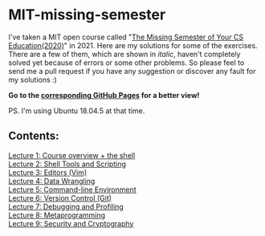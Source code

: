 # MIT-missing-semester
I've taken a MIT open course called "[The Missing Semester of Your CS Education(2020)](https://missing.csail.mit.edu/)" in 2021. Here are my solutions for some of the exercises. There are a few of them, which are shown in *italic*, haven't completely solved yet because of errors or some other problems. So please feel to send me a pull request if you have any suggestion or discover any fault for my solutions :) 

**Go to the [corresponding GitHub Pages](https://kamanphoebe.github.io/MIT-missing-semester/) for a better view!**

PS. I'm using Ubuntu 18.04.5 at that time.

## Contents:
[Lecture 1: Course overview + the shell](./Lecture1.md)\
[Lecture 2: Shell Tools and Scripting](./Lecture2.md)\
[Lecture 3: Editors (Vim)](./Lecture3.md)\
[Lecture 4: Data Wrangling](./Lecture4.md)\
[Lecture 5: Command-line Environment](./Lecture5.md)\
[Lecture 6: Version Control (Git)](./Lecture6.md)\
[Lecture 7: Debugging and Profiling](./Lecture7.md)\
[Lecture 8: Metaprogramming](./Lecture8.md)\
[Lecture 9: Security and Cryptography](./Lecture9.md)
